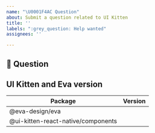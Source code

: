 ```yaml
---
name: "\U0001F4AC Question"
about: Submit a question related to UI Kitten
title: ''
labels: ":grey_question: Help wanted"
assignees: ''

---
```


<!-- Love UI Kitten? Please leave feedback: 👉  https://github.com/akveo/react-native-ui-kitten/issues/657 -->

## 💬 Question

## UI Kitten and Eva version

| Package      | Version |
| ----------- | ----------- |
| @eva-design/eva      |        |
| @ui-kitten-react-native/components   |         |
